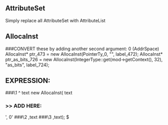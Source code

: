 ## AttributeSet
Simply replace all AttributeSet with AttributeList

## AllocaInst
###CONVERT these by adding another second argument: 0 (AddrSpace)
AllocaInst* ptr_473 = new AllocaInst(PointerTy_0, "", label_472);
AllocaInst* ptr_as_bits_726 = new AllocaInst(IntegerType::get(mod->getContext(), 32), "as_bits", label_724);

## EXPRESSION:
###\1
^
text
new AllocaInst(
text
### >> ADD HERE:
', 0'
###\2
,text
###\3
,text);
$
